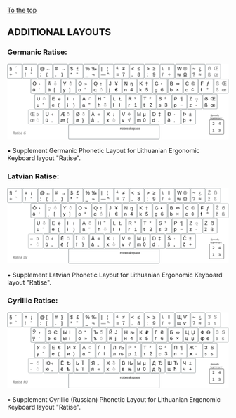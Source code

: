 [To the top](../README_eng.md)

ADDITIONAL LAYOUTS
------------------

### Germanic Ratise:

!["Ratise" Germanic](images/lek_ratise_germanic.png)

• Supplement Germanic Phonetic Layout for Lithuanian Ergonomic Keyboard layout "Ratise".


### Latvian Ratise:

!["Ratise" Latvian](images/lek_ratise_latvian.png)

• Supplement Latvian Phonetic Layout for Lithuanian Ergonomic Keyboard layout "Ratise".


### Cyrillic Ratise:

!["Ratise" Cyrillic](images/lek_ratise_cyrillic_layout.png)

• Supplement Cyrillic (Russian) Phonetic Layout for Lithuanian Ergonomic Keyboard layout "Ratise".

